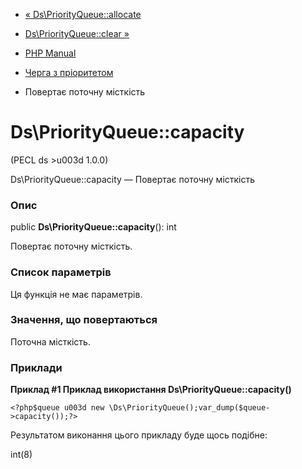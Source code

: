 - [« Ds\PriorityQueue::allocate](ds-priorityqueue.allocate.md)
- [Ds\PriorityQueue::clear »](ds-priorityqueue.clear.md)

- [PHP Manual](index.md)
- [Черга з пріоритетом](class.ds-priorityqueue.md)
- Повертає поточну місткість

# Ds\PriorityQueue::capacity

(PECL ds \>u003d 1.0.0)

Ds\PriorityQueue::capacity — Повертає поточну місткість

### Опис

public **Ds\PriorityQueue::capacity**(): int

Повертає поточну місткість.

### Список параметрів

Ця функція не має параметрів.

### Значення, що повертаються

Поточна місткість.

### Приклади

**Приклад #1 Приклад використання **Ds\PriorityQueue::capacity()****

` <?php$queue u003d new \Ds\PriorityQueue();var_dump($queue->capacity());?> `

Результатом виконання цього прикладу буде щось подібне:

int(8)
